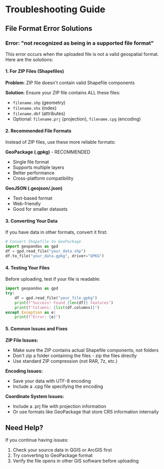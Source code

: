 # Troubleshooting Guide

## File Format Error Solutions

### Error: "not recognized as being in a supported file format"

This error occurs when the uploaded file is not a valid geospatial format. Here are the solutions:

#### 1. For ZIP Files (Shapefiles)
**Problem**: ZIP file doesn't contain valid Shapefile components

**Solution**: Ensure your ZIP file contains ALL these files:
- `filename.shp` (geometry)
- `filename.shx` (index)
- `filename.dbf` (attributes)
- Optional: `filename.prj` (projection), `filename.cpg` (encoding)

#### 2. Recommended File Formats
Instead of ZIP files, use these more reliable formats:

**GeoPackage (.gpkg)** - RECOMMENDED
- Single file format
- Supports multiple layers
- Better performance
- Cross-platform compatibility

**GeoJSON (.geojson/.json)**
- Text-based format
- Web-friendly
- Good for smaller datasets

#### 3. Converting Your Data
If you have data in other formats, convert it first:

```python
# Convert Shapefile to GeoPackage
import geopandas as gpd
df = gpd.read_file("your_data.shp")
df.to_file("your_data.gpkg", driver="GPKG")
```

#### 4. Testing Your Files
Before uploading, test if your file is readable:

```python
import geopandas as gpd
try:
    df = gpd.read_file("your_file.gpkg")
    print(f"Success! Found {len(df)} features")
    print(f"Columns: {list(df.columns)}")
except Exception as e:
    print(f"Error: {e}")
```

#### 5. Common Issues and Fixes

**ZIP File Issues:**
- Make sure the ZIP contains actual Shapefile components, not folders
- Don't zip a folder containing the files - zip the files directly
- Use standard ZIP compression (not RAR, 7z, etc.)

**Encoding Issues:**
- Save your data with UTF-8 encoding
- Include a .cpg file specifying the encoding

**Coordinate System Issues:**
- Include a .prj file with projection information
- Or use formats like GeoPackage that store CRS information internally

## Need Help?
If you continue having issues:
1. Check your source data in QGIS or ArcGIS first
2. Try converting to GeoPackage format
3. Verify the file opens in other GIS software before uploading